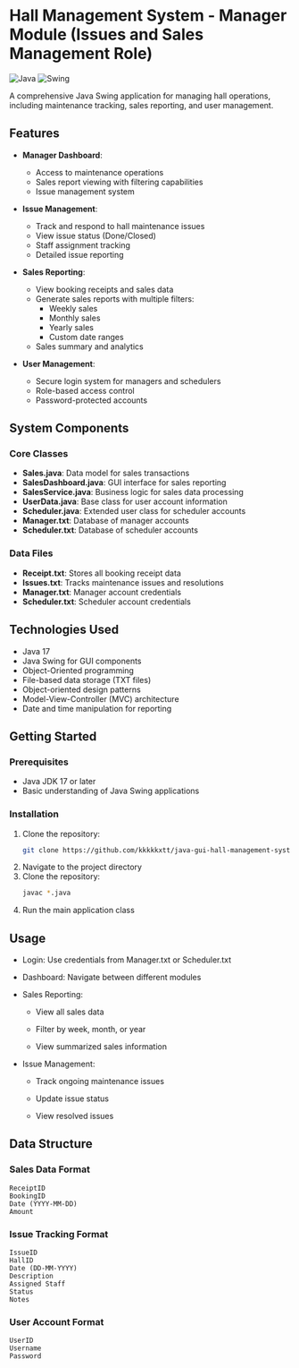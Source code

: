 # Hall Management System - Manager Module (Issues and Sales Management Role)

![Java](https://img.shields.io/badge/Java-17-blue.svg)
![Swing](https://img.shields.io/badge/GUI-Swing-orange.svg)

A comprehensive Java Swing application for managing hall operations, including maintenance tracking, sales reporting, and user management.

## Features

- **Manager Dashboard**:
  - Access to maintenance operations
  - Sales report viewing with filtering capabilities
  - Issue management system

- **Issue Management**:
  - Track and respond to hall maintenance issues
  - View issue status (Done/Closed)
  - Staff assignment tracking
  - Detailed issue reporting

- **Sales Reporting**:
  - View booking receipts and sales data
  - Generate sales reports with multiple filters:
    - Weekly sales
    - Monthly sales
    - Yearly sales
    - Custom date ranges
  - Sales summary and analytics

- **User Management**:
  - Secure login system for managers and schedulers
  - Role-based access control
  - Password-protected accounts

## System Components

### Core Classes
- **Sales.java**: Data model for sales transactions
- **SalesDashboard.java**: GUI interface for sales reporting
- **SalesService.java**: Business logic for sales data processing
- **UserData.java**: Base class for user account information
- **Scheduler.java**: Extended user class for scheduler accounts
- **Manager.txt**: Database of manager accounts
- **Scheduler.txt**: Database of scheduler accounts

### Data Files
- **Receipt.txt**: Stores all booking receipt data
- **Issues.txt**: Tracks maintenance issues and resolutions
- **Manager.txt**: Manager account credentials
- **Scheduler.txt**: Scheduler account credentials

## Technologies Used

- Java 17
- Java Swing for GUI components
- Object-Oriented programming
- File-based data storage (TXT files)
- Object-oriented design patterns
- Model-View-Controller (MVC) architecture
- Date and time manipulation for reporting

## Getting Started

### Prerequisites
- Java JDK 17 or later
- Basic understanding of Java Swing applications

### Installation
1. Clone the repository:
   ```bash
   git clone https://github.com/kkkkkxtt/java-gui-hall-management-system.git
   ```
2. Navigate to the project directory
3. Clone the repository:
   ```bash
   javac *.java
   ```
4. Run the main application class

## Usage
- Login: Use credentials from Manager.txt or Scheduler.txt

- Dashboard: Navigate between different modules

- Sales Reporting:

  - View all sales data

  - Filter by week, month, or year

  - View summarized sales information

- Issue Management:

  - Track ongoing maintenance issues

  - Update issue status

  - View resolved issues

## Data Structure
### Sales Data Format
```
ReceiptID
BookingID
Date (YYYY-MM-DD)
Amount
```
### Issue Tracking Format
```
IssueID
HallID
Date (DD-MM-YYYY)
Description
Assigned Staff
Status
Notes
```
### User Account Format
```
UserID
Username
Password
```
